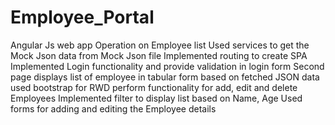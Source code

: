 # Employee_Portal
Angular Js web app
Operation on Employee list
Used services to get the Mock Json data from Mock Json file
Implemented routing to create SPA
Implemented Login functionality and provide validation in login form
Second page displays list of employee in tabular form based on fetched JSON data
used bootstrap for RWD
perform functionality for add, edit and delete Employees
Implemented filter to display list based on Name, Age
Used forms for adding and editing the Employee details
